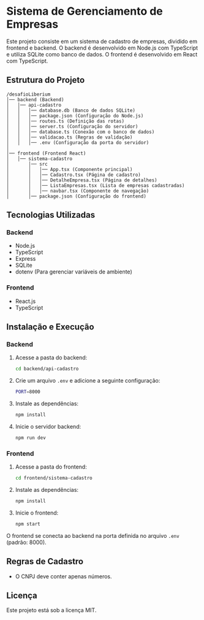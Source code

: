 # Sistema de Gerenciamento de Empresas

Este projeto consiste em um sistema de cadastro de empresas, dividido em frontend e backend. O backend é desenvolvido em Node.js com TypeScript e utiliza SQLite como banco de dados. O frontend é desenvolvido em React com TypeScript.

## Estrutura do Projeto

```
/desafioLiberium
│── backend (Backend)
│   │── api-cadastro
│   │   │── database.db (Banco de dados SQLite)
│   │   │── package.json (Configuração do Node.js)
│   │   │── routes.ts (Definição das rotas)
│   │   │── server.ts (Configuração do servidor)
│   │   │── database.ts (Conexão com o banco de dados)
│   │   │── validacao.ts (Regras de validação)
│   │   │── .env (Configuração da porta do servidor)
│
│── frontend (Frontend React)
│   │── sistema-cadastro
│       │── src
│       │   │── App.tsx (Componente principal)
│       │   │── Cadastro.tsx (Página de cadastro)
│       │   │── DetalheEmpresa.tsx (Página de detalhes)
│       │   │── ListaEmpresas.tsx (Lista de empresas cadastradas)
│       │   │── navbar.tsx (Componente de navegação)
│       │── package.json (Configuração do frontend)
```

## Tecnologias Utilizadas

### Backend
- Node.js
- TypeScript
- Express
- SQLite
- dotenv (Para gerenciar variáveis de ambiente)

### Frontend
- React.js
- TypeScript

## Instalação e Execução

### Backend
1. Acesse a pasta do backend:
   ```sh
   cd backend/api-cadastro
   ```
2. Crie um arquivo `.env` e adicione a seguinte configuração:
   ```sh
   PORT=8000
   ```
3. Instale as dependências:
   ```sh
   npm install
   ```
4. Inicie o servidor backend:
   ```sh
   npm run dev
   ```

### Frontend
1. Acesse a pasta do frontend:
   ```sh
   cd frontend/sistema-cadastro
   ```
2. Instale as dependências:
   ```sh
   npm install
   ```
3. Inicie o frontend:
   ```sh
   npm start
   ```

O frontend se conecta ao backend na porta definida no arquivo `.env` (padrão: 8000).

## Regras de Cadastro
- O CNPJ deve conter apenas números.

## Licença
Este projeto está sob a licença MIT.

